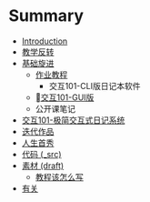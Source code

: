 # Summary

* [Introduction](README.md)
* [教学反转](0MOOC/README.md)
* [基础旋进](1sTry/README.md)
   * [作业教程](1sTry/homework.md)
       * 交互101-CLI版日记本软件
   * [交互101-GUI版](1sTry/gui.md)
   * 公开课笔记
* [交互101-极简交互式日记系统](1sTry/101-notes.md)
* [迭代作品](2nDev/README.md)
* [人生首秀](3rDemo/README.md)
* [代码 (_src)](_src/README.md)
* [素材 (draft)](draft/README.md)
   * [教程该怎么写](draft/how2tutorial.md)
* [有关](ABOUT.md)

